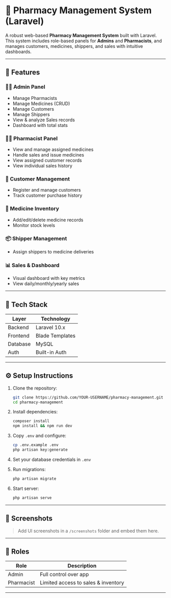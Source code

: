 # 💊 Pharmacy Management System (Laravel)

A robust web-based **Pharmacy Management System** built with Laravel. This system includes role-based panels for **Admins** and **Pharmacists**, and manages customers, medicines, shippers, and sales with intuitive dashboards.

---

## 🚀 Features

### 👨‍⚕️ Admin Panel

* Manage Pharmacists
* Manage Medicines (CRUD)
* Manage Customers
* Manage Shippers
* View & analyze Sales records
* Dashboard with total stats

### 🧑‍🔬 Pharmacist Panel

* View and manage assigned medicines
* Handle sales and issue medicines
* View assigned customer records
* View individual sales history

### 👥 Customer Management

* Register and manage customers
* Track customer purchase history

### 💊 Medicine Inventory

* Add/edit/delete medicine records
* Monitor stock levels


### 📦 Shipper Management

* Assign shippers to medicine deliveries

### 📊 Sales & Dashboard

* Visual dashboard with key metrics
* View daily/monthly/yearly sales


---

## 🧰 Tech Stack

| Layer    | Technology             |
| -------- | ---------------------- |
| Backend  | Laravel 10.x           |
| Frontend | Blade Templates        |
| Database | MySQL                  |
| Auth     | Built-in Auth          |


---

## ⚙️ Setup Instructions

1. Clone the repository:

   ```bash
   git clone https://github.com/YOUR-USERNAME/pharmacy-management.git
   cd pharmacy-management
   ```

2. Install dependencies:

   ```bash
   composer install
   npm install && npm run dev
   ```

3. Copy `.env` and configure:

   ```bash
   cp .env.example .env
   php artisan key:generate
   ```

4. Set your database credentials in `.env`

5. Run migrations:

   ```bash
   php artisan migrate
   ```

6. Start server:

   ```bash
   php artisan serve
   ```

---

## 📸 Screenshots

> Add UI screenshots in a `/screenshots` folder and embed them here.

---

## 👤 Roles

| Role       | Description                         |
| ---------- | ----------------------------------- |
| Admin      | Full control over app               |
| Pharmacist | Limited access to sales & inventory |

---

